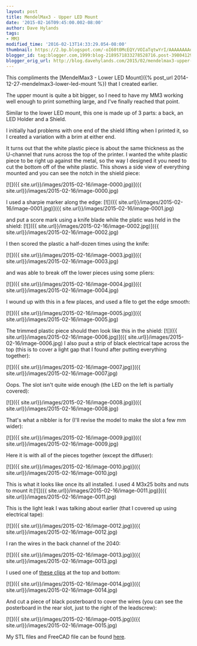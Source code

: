 ```yaml
---
layout: post
title: MendelMax3 - Upper LED Mount
date: '2015-02-16T09:45:00.002-08:00'
author: Dave Hylands
tags:
- MM3
modified_time: '2016-02-13T14:33:29.054-08:00'
thumbnail: https://2.bp.blogspot.com/-oI60t0McEQY/VOIaTqtwYrI/AAAAAAAAd1U/v4o3s2nkKBU/s72-c/IMG_20150215_224318.jpg
blogger_id: tag:blogger.com,1999:blog-2189571833278528716.post-3980412984121815649
blogger_orig_url: http://blog.davehylands.com/2015/02/mendelmax3-upper-led-mount.html
---
```


This compliments the [MendelMax3 - Lower LED
Mount]({% post_url 2014-12-27-mendelmax3-lower-led-mount %}) that I created earlier.

The upper mount is quite a bit bigger, so I need to have my MM3 working well
enough to print something large, and I've finally reached that point.

Similar to the lower LED mount, this one is made up of 3 parts: a back, an LED
Holder and a Shield.

I initially had problems with one end of the shield lifting when I printed it,
so I created a variation with a brim at either end.

It turns out that the white plastic piece is about the same thickness as the
U-channel that runs across the top of the printer. I wanted the white plastic
piece to be right up against the metal, so the way I designed it you need to
cut the bottom off of the white plastic. This shows a side view of everything
mounted and you can see the notch in the shield piece:


[![]({{ site.url}}/images/2015-02-16/image-0000.jpg)]({{ site.url}}/images/2015-02-16/image-0000.jpg)


I used a sharpie marker along the edge:
[![]({{ site.url}}/images/2015-02-16/image-0001.jpg)]({{ site.url}}/images/2015-02-16/image-0001.jpg)

and put a score mark using a knife blade while the platic was held in the
shield:
[![]({{ site.url}}/images/2015-02-16/image-0002.jpg)]({{ site.url}}/images/2015-02-16/image-0002.jpg)

I then scored the plastic a half-dozen times using the knife:

 [![]({{ site.url}}/images/2015-02-16/image-0003.jpg)]({{ site.url}}/images/2015-02-16/image-0003.jpg)


and was able to break off the lower pieces using some pliers:

[![]({{ site.url}}/images/2015-02-16/image-0004.jpg)]({{ site.url}}/images/2015-02-16/image-0004.jpg)

I wound up with this in a few places, and used a file to get the edge smooth:

[![]({{ site.url}}/images/2015-02-16/image-0005.jpg)]({{ site.url}}/images/2015-02-16/image-0005.jpg)


The trimmed plastic piece should then look like this in the shield:
[![]({{ site.url}}/images/2015-02-16/image-0006.jpg)]({{ site.url}}/images/2015-02-16/image-0006.jpg)
 I also puut a strip of black electrical tape across the top (this is to cover
a light gap that I found after putting everything together):

[![]({{ site.url}}/images/2015-02-16/image-0007.jpg)]({{ site.url}}/images/2015-02-16/image-0007.jpg)


Oops. The slot isn't quite wide enough (the LED on the left is partially
covered):

[![]({{ site.url}}/images/2015-02-16/image-0008.jpg)]({{ site.url}}/images/2015-02-16/image-0008.jpg)


That's what a nibbler is for (I'll revise the model to make the slot a few mm
wider):

[![]({{ site.url}}/images/2015-02-16/image-0009.jpg)]({{ site.url}}/images/2015-02-16/image-0009.jpg)


Here it is with all of the pieces together (except the diffuser):

[![]({{ site.url}}/images/2015-02-16/image-0010.jpg)]({{ site.url}}/images/2015-02-16/image-0010.jpg)



This is what it looks like once its all installed. I used 4 M3x25 bolts and
nuts to mount it:[![]({{ site.url}}/images/2015-02-16/image-0011.jpg)]({{ site.url}}/images/2015-02-16/image-0011.jpg)


This is the light leak I was talking about earlier (that I covered up using
electrical tape):

[![]({{ site.url}}/images/2015-02-16/image-0012.jpg)]({{ site.url}}/images/2015-02-16/image-0012.jpg)


I ran the wires in the back channel of the 2040:

[![]({{ site.url}}/images/2015-02-16/image-0013.jpg)]({{ site.url}}/images/2015-02-16/image-0013.jpg)


I used one of [these clips](http://www.thingiverse.com/thing:1340487) at the
top and bottom:

[![]({{ site.url}}/images/2015-02-16/image-0014.jpg)]({{ site.url}}/images/2015-02-16/image-0014.jpg)

And cut a piece of black posterboard to cover the wires (you can see the
posterboard in the rear slot, just to the right of the leadscrew):

[![]({{ site.url}}/images/2015-02-16/image-0015.jpg)]({{ site.url}}/images/2015-02-16/image-0015.jpg)

My STL files and FreeCAD file can be found
[here](http://www.thingiverse.com/thing:1340478).
